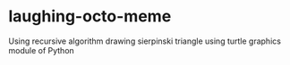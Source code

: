 # laughing-octo-meme
Using recursive algorithm drawing sierpinski triangle using turtle graphics module of Python
